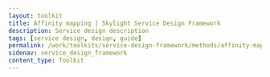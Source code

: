 ```yaml
---
layout: toolkit
title: Affinity mapping | Skylight Service Design Framework
description: Service design description
tags: [service design, design, guide]
permalink: /work/toolkits/service-design-framework/methods/affinity-mapping/
sidenav: service_design_framework
content_type: Toolkit
---
```


